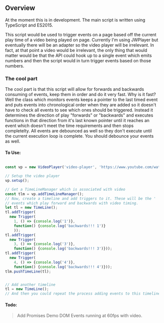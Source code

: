 ## Overview

At the moment this is in development. The main script is written using TypeScript and ES2015.

This script would be used to trigger events on a page based off the current play time of a video being played on page. Currently I'm using JWPlayer but eventually there will be an adapter so the video player will be irrelevant. In fact, at that point a video would be irrelevant, the only thing that would matter would be that the API could hook up to a single event which emits numbers and then the script would in turn trigger events based on those numbers.

### The cool part
The cool part is that this script will allow for forwards and backwards consuming of events, keep them in order and do it very fast. Why is it fast? Well the class which monitors events keeps a pointer to the last timed event and puts events into chronological order when they are added so it doesn't have to check all events to see which ones should be triggered. Instead it determines the direction of play "forwards" or "backwards" and executes functions in that direction from it's last known pointer until it reaches an event which doesn't meet the time requirements and then stops completelty. All events are debounced as well so they don't execute until the current execution loop is complete. You should debounce your events as well.

#### To Use:

```javascript

const vp = new VideoPlayer('video-player', 'https://www.youtube.com/watch?v=AHKLtpCH2zA');

// Setup the video player
vp.setup();

// Get a TimeLineManager which is associated with video
const tlm = vp.addTimeLineManager();
// Now, create a timeline and add triggers to it. These will be the '
// events which play forward and backwards with video timing.
let tl = new TimeLine();
tl.addTrigger(
  new Trigger(
    1, () => {console.log('1')},
    function() {console.log('backwards!!! 1')}
    ));
tl.addTrigger(
  new Trigger(
    3, () => {console.log('3')},
    function() {console.log('backwards!!! 3')}));
tl.addTrigger(
  new Trigger(
    4, () => {console.log('4')},
    function() {console.log('backwards!!! 4')}));
tlm.pushTimeLine(tl);


// Add another timeline
tl = new TimeLine();
// And then you could repeat the process adding events to this timeline..
```
#### Todo:
> Add Promises
> Demo DOM Events running at 60fps with video.

